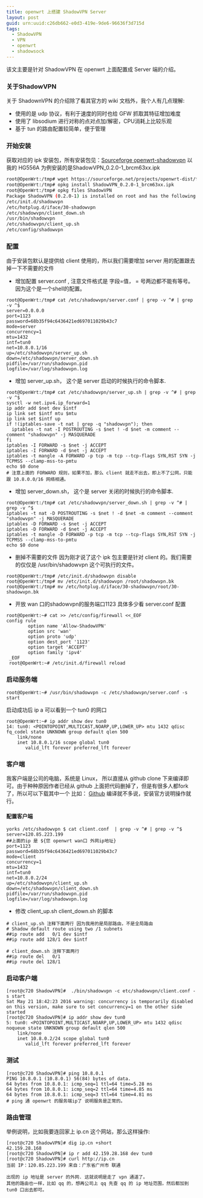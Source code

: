 ```yaml
---
title: openwrt 上搭建 ShadowVPN Server
layout: post
guid: urn:uuid:c26db662-e0d3-419e-9de6-96636f3d715d
tags:
  - ShadowVPN
  - VPN
  - openwrt
  - shadowsock
---
```

该文主要是针对 ShadowVPN 在 openwrt 上面配置成 Server 端的介绍。

### 关于ShadowVPN
关于 ShadownVPN 的介绍除了看其官方的 wiki 文档外，我个人有几点理解:
 - 使用的是 udp 协议，有利于速度的同时也给 GFW 抓取其特征增加难度
 - 使用了 libsodium 进行对称的点对点加/解密，CPU消耗上比较乐观
 - 基于 tun 的路由配置较简单，便于管理
### 开始安装
获取对应的 ipk 安装包，所有安装包见：[Sourceforge openwrt-shadowvpn][1] 以我的 HG556A 为例安装的是ShadowVPN_0.2.0-1_brcm63xx.ipk
```bash
root@OpenWrt:/tmp# wget https://sourceforge.net/projects/openwrt-dist/files/shadowvpn/0.2.0-e335cac/ShadowVPN_0.2.0-1_brcm63xx.ipk/download
root@OpenWrt:/tmp# opkg install ShadowVPN_0.2.0-1_brcm63xx.ipk
root@OpenWrt:/tmp# opkg files ShadowVPN
Package ShadowVPN (0.2.0-1) is installed on root and has the following files:
/etc/init.d/shadowvpn
/etc/hotplug.d/iface/30-shadowvpn
/etc/shadowvpn/client_down.sh
/usr/bin/shadowvpn
/etc/shadowvpn/client_up.sh
/etc/config/shadowvpn
```
### 配置
由于安装包默认是提供给 client 使用的，所以我们需要增加 server 用的配置跟去掉一下不需要的文件

- 增加配置 server.conf , 注意文件格式是 字段=值， = 号两边都不能有等号。因为这个是一个shell的配置。
```shell
root@OpenWrt:/tmp# cat /etc/shadowvpn/server.conf | grep -v ^# | grep -v ^$
server=0.0.0.0
port=1123
password=68b35f94c6436421ed697011029b43c7
mode=server
concurrency=1
mtu=1432
intf=tun0
net=10.8.0.1/16
up=/etc/shadowvpn/server_up.sh
down=/etc/shadowvpn/server_down.sh
pidfile=/var/run/shadowvpn.pid
logfile=/var/log/shadowvpn.log

```
- 增加 server_up.sh， 这个是 server 启动的时候执行的命令脚本.
```shell
root@OpenWrt:/tmp# cat /etc/shadowvpn/server_up.sh | grep -v ^# | grep -v ^$
sysctl -w net.ipv4.ip_forward=1
ip addr add $net dev $intf
ip link set $intf mtu $mtu
ip link set $intf up
if !(iptables-save -t nat | grep -q "shadowvpn"); then
  iptables -t nat -I POSTROUTING -s $net ! -d $net -m comment --comment "shadowvpn" -j MASQUERADE
fi
iptables -I FORWARD -s $net -j ACCEPT
iptables -I FORWARD -d $net -j ACCEPT
iptables -t mangle -A FORWARD -p tcp -m tcp --tcp-flags SYN,RST SYN -j TCPMSS --clamp-mss-to-pmtu
echo $0 done
# 注意上面的 FORWARD 规则，如果不加，那么 client 就走不出去，即上不了公网，只能跟 10.8.0.0/16 网络相通。
```
- 增加 server_down.sh， 这个是 server 关闭的时候执行的命令脚本.

```shell
root@OpenWrt:/tmp# cat /etc/shadowvpn/server_down.sh | grep -v ^# | grep -v ^$
iptables -t nat -D POSTROUTING -s $net ! -d $net -m comment --comment "shadowvpn" -j MASQUERADE
iptables -D FORWARD -s $net -j ACCEPT
iptables -D FORWARD -d $net -j ACCEPT
iptables -t mangle -D FORWARD -p tcp -m tcp --tcp-flags SYN,RST SYN -j TCPMSS --clamp-mss-to-pmtu
echo $0 done
```
- 删掉不需要的文件  因为刚才说了这个 ipk 包主要是针对 client 的。我们需要的仅仅是 /usr/bin/shadowvpn 这个可执行的文件。

```shell
root@OpenWrt:/tmp# /etc/init.d/shadowvpn disable
root@OpenWrt:/tmp# mv /etc/init.d/shadowvpn /root/shadowvpn.bk
root@OpenWrt:/tmp# mv /etc/hotplug.d/iface/30-shadowvpn/root/30-shadowvpn.bk
```
- 开放 wan 口的shadowvpn的服务端口1123 具体多少看  server.conf 配置
```shell
root@OpenWrt:~# cat >> /etc/config/firewall <<_EOF
config rule
        option name 'Allow-ShadowVPN'
        option src 'wan'
        option proto 'udp'
        option dest_port '1123'
        option target 'ACCEPT'
        option family 'ipv4'
 _EOF
 root@OpenWrt:~# /etc/init.d/firewall reload
```
### 启动服务端
```shell
root@OpenWrt:~# /usr/bin/shadowvpn -c /etc/shadowvpn/server.conf -s start
```
启动成功后 ip a 可以看到一个 tun0 的网口
```shell
root@OpenWrt:~# ip addr show dev tun0
14: tun0: <POINTOPOINT,MULTICAST,NOARP,UP,LOWER_UP> mtu 1432 qdisc fq_codel state UNKNOWN group default qlen 500
    link/none 
    inet 10.8.0.1/16 scope global tun0
       valid_lft forever preferred_lft forever
```

### 客户端 
我客户端是公司的电脑，系统是 Linux， 所以直接从 github clone 下来编译即可。由于种种原因作者已经从 github 上面把代码删掉了，但是有很多人都fork了，所以可以下载其中一个 比如： [Github][2]
编译就不多说，安装官方说明操作就行。
#### 配置客户端

```shell
yorks /etc/shadowvpn $ cat client.conf  | grep -v ^# | grep -v ^$
server=120.85.223.199
##上面的ip 是 ${您 openwrt wan口 外网ip地址}
port=1123
password=68b35f94c6436421ed697011029b43c7
mode=client
concurrency=1
mtu=1432
intf=tun0
net=10.8.0.2/24
up=/etc/shadowvpn/client_up.sh
down=/etc/shadowvpn/client_down.sh
pidfile=/var/run/shadowvpn.pid
logfile=/var/log/shadowvpn.log
```
-  修改 client_up.sh client_down.sh 的脚本
```shell
# client_up.sh 注释下面两行 因为我用的是局部路由，不是全局路由
# Shadow default route using two /1 subnets
##ip route add   0/1 dev $intf
##ip route add 128/1 dev $intf

# client_down.sh 注释下面两行
##ip route del   0/1
##ip route del 128/1
```
### 启动客户端
```shell
[root@c720 ShadowVPN]#  ./bin/shadowvpn -c etc/shadowvpn/client.conf -s start
Sat May 21 18:42:23 2016 warning: concurrency is temporarily disabled on this version, make sure to set concurrency=1 on the other side
started
[root@c720 ShadowVPN]# ip addr show dev tun0
5: tun0: <POINTOPOINT,MULTICAST,NOARP,UP,LOWER_UP> mtu 1432 qdisc noqueue state UNKNOWN group default qlen 500
    link/none 
    inet 10.8.0.2/24 scope global tun0
       valid_lft forever preferred_lft forever

```
### 测试
```shell
[root@c720 ShadowVPN]# ping 10.8.0.1
PING 10.8.0.1 (10.8.0.1) 56(84) bytes of data.
64 bytes from 10.8.0.1: icmp_seq=1 ttl=64 time=5.28 ms
64 bytes from 10.8.0.1: icmp_seq=2 ttl=64 time=4.85 ms
64 bytes from 10.8.0.1: icmp_seq=3 ttl=64 time=4.81 ms
# ping 通 openwrt 的服务端ip了 说明服务是正常的。
```
### 路由管理
举例说明，比如我要连回家上 ip.cn 这个网站，那么这样操作:
```shell
[root@c720 ShadowVPN]# dig ip.cn +short
42.159.28.168
[root@c720 ShadowVPN]# ip r add 42.159.28.168 dev tun0
[root@c720 ShadowVPN]# curl http://ip.cn
当前 IP：120.85.223.199 来自：广东省广州市 联通

出现的 ip 地址是 server 的外网. 这就说明是走了 vpn 通道了。
其他的路由也一样，比如 qq 的，想再公司上 qq 先查 qq 的 ip 地址范围，然后都加到 tun0 口出去即可。
```

   [1]: https://sourceforge.net/projects/openwrt-dist/files/shadowvpn/ "Sourceforge openwrt-shadowvpn"
   [2]: https://github.com/Long-live-shadowsocks/ShadowVPN "Github Long-live ShadownVPN"